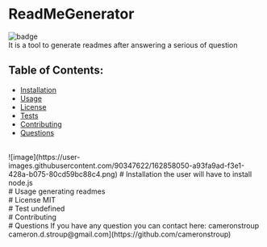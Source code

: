 # ReadMeGenerator
  ![badge](https://img.shields.io/badge/license-MIT-brightgreen)<br />
  It is a tool to generate readmes after answering a serious of question
  ## Table of Contents:
  * [Installation](#install)
  * [Usage](#usage)
  * [License](#license)
  * [Tests](#tests)
  * [Contributing](#contributing)
  * [Questions](#questions)
<br>
![image](https://user-images.githubusercontent.com/90347622/162858050-a93fa9ad-f3e1-428a-b075-80cd59bc88c4.png)
# Installation
  the user will have to install node.js
  <br>
  # Usage
  generating readmes
  <br>
  # License
  MIT
  <br>
  # Test
  undefined
  <br>
  # Contributing
  
  <br>
  # Questions
  If you have any question you can contact here: 
  cameronstroup
  cameron.d.stroup@gmail.com](https://github.com/cameronstroup)
